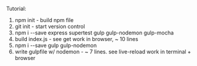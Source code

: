 Tutorial:

1. npm init - build npm file
2. git init - start version control
3. npm i --save express supertest gulp gulp-nodemon gulp-mocha
4. build index.js - see get work in browser, ~ 10 lines
5. npm i --save gulp gulp-nodemon
6. write gulpfile w/ nodemon - ~ 7 lines. see live-reload work in terminal + browser


